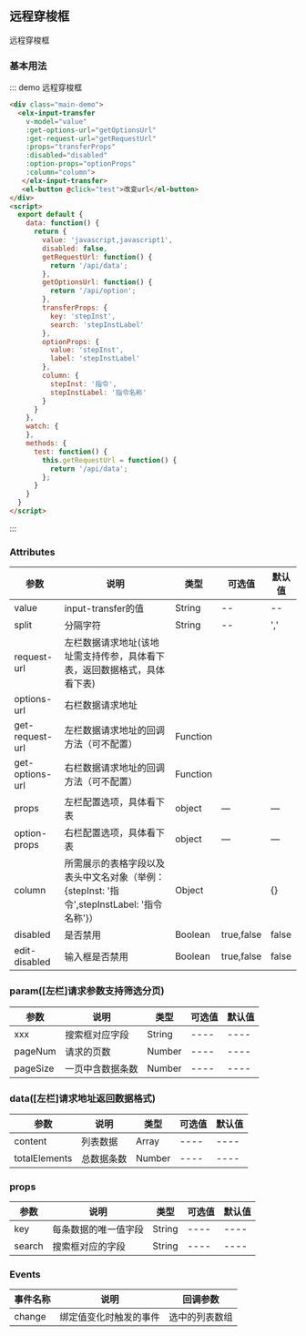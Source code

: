 ## 远程穿梭框

远程穿梭框

### 基本用法


::: demo 远程穿梭框
```html
<div class="main-demo">
  <elx-input-transfer
    v-model="value"
    :get-options-url="getOptionsUrl"
    :get-request-url="getRequestUrl"
    :props="transferProps"
    :disabled="disabled"
    :option-props="optionProps"
    :column="column">
   </elx-input-transfer>
   <el-button @click="test">改变url</el-button>
</div>
<script>
  export default {
    data: function() {
      return {
        value: 'javascript,javascript1',
        disabled: false,
        getRequestUrl: function() {
          return '/api/data';
        },
        getOptionsUrl: function() {
          return '/api/option';
        },
        transferProps: {
          key: 'stepInst',
          search: 'stepInstLabel'
        },
        optionProps: {
          value: 'stepInst',
          label: 'stepInstLabel'
        },
        column: {
          stepInst: '指令',
          stepInstLabel: '指令名称'
        }
      }
    },
    watch: {
    },
    methods: {
      test: function() {
        this.getRequestUrl = function() {
          return '/api/data';
        };
      }
    }
  }
</script>
```
:::

### Attributes
| 参数      | 说明          | 类型      | 可选值                           | 默认值  |
|---------- |-------------- |---------- |--------------------------------  |-------- |
| value | input-transfer的值 | String | -- | -- |
| split | 分隔字符 | String | -- | ',' |
| request-url | 左栏数据请求地址(该地址需支持传参，具体看下表，返回数据格式，具体看下表) |  |  |  |
| options-url | 右栏数据请求地址 |  |  |  |
| get-request-url | 左栏数据请求地址的回调方法（可不配置） | Function |  |  |
| get-options-url | 右栏数据请求地址的回调方法（可不配置） | Function |  |  |
| props | 左栏配置选项，具体看下表 | object | — | — |
| option-props | 右栏配置选项，具体看下表 | object | — | — |
| column | 所需展示的表格字段以及表头中文名对象（举例：{stepInst: '指令',stepInstLabel: '指令名称'}） | Object |  | {} |
| disabled | 是否禁用 | Boolean | true,false | false |
| edit-disabled | 输入框是否禁用 | Boolean | true,false | false |

### param([左栏]请求参数支持筛选分页)
| 参数       | 说明                | 类型     | 可选值  | 默认值  |
| -------- | ----------------- | ------ | ---- | ---- |
| xxx | 搜索框对应字段 | String | ---- | ---- |
| pageNum | 请求的页数 | Number | ---- | ---- |
| pageSize | 一页中含数据条数 | Number | ---- | ---- |

### data([左栏]请求地址返回数据格式)
| 参数       | 说明                | 类型     | 可选值  | 默认值  |
| -------- | ----------------- | ------ | ---- | ---- |
| content | 列表数据 | Array | ---- | ---- |
| totalElements | 总数据条数 | Number | ---- | ---- |

### props
| 参数       | 说明                | 类型     | 可选值  | 默认值  |
| -------- | ----------------- | ------ | ---- | ---- |
| key | 每条数据的唯一值字段 | String | ---- | ---- |
| search | 搜索框对应的字段 | String | ---- | ---- |


### Events
| 事件名称 | 说明 | 回调参数 |
|---------- |-------- |---------- |
| change | 绑定值变化时触发的事件 | 选中的列表数组 |
